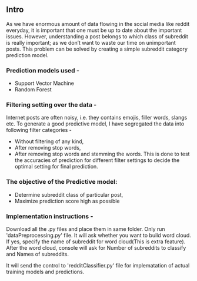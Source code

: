 ## Intro
  As we have enormous amount of data flowing in the social media like reddit everyday, it is important that one must be up to date about the important issues. However, understanding a post belongs to which class of subreddit is really important; as we don’t want to waste our time on unimportant posts. This problem can be solved by creating a simple subreddit category prediction model.

### Prediction models used -
- Support Vector Machine
- Random Forest

### Filtering setting over the data -
Internet posts are often noisy, i.e. they contains emojis, filler words, slangs etc. To generate a good predictive model, I have segregated the data into following filter categories -
- Without filtering of any kind,
- After removing stop words,
- After removing stop words and stemming the words.
This is done to test the accuracies of prediction for different filter settings to decide the optimal setting for final prediction.

### The objective of the Predictive model:
- Determine subreddit class of particular post,
- Maximize prediction score high as possible


### Implementation instructions -
Download all the .py files and place them in same folder.
Only run 'dataPreprocessing.py' file.
It will ask whether you want to build word cloud. If yes, specify the name of subreddit for word cloud(This is extra feature).
After the word cloud, console will ask for
Number of subreddits to classify and
Names of subreddits.

It will send the control to 'redditClassifier.py' file for implematation of actual training models and predictions.
